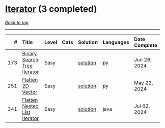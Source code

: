 # [Iterator](<https://leetcode.com/tag/Iterator/>) (3 completed)

*[Back to top](<../../README.md>)*

------

|   # | Title                                                                                        | Level   | Cats   | Solution                                               | Languages   | Date Complete   |
|----:|:---------------------------------------------------------------------------------------------|:--------|:-------|:-------------------------------------------------------|:------------|:----------------|
| 173 | [Binary Search Tree Iterator](<https://leetcode.com/problems/binary-search-tree-iterator>)   | Easy    |        | [solution](<../_173. Binary Search Tree Iterator.md>)  | py          | Jun 26, 2024    |
| 251 | [Flatten 2D Vector](<https://leetcode.com/problems/flatten-2d-vector>)                       | Easy    |        | [solution](<../_251. Flatten 2D Vector.md>)            | py          | May 22, 2024    |
| 341 | [Flatten Nested List Iterator](<https://leetcode.com/problems/flatten-nested-list-iterator>) | Easy    |        | [solution](<../_341. Flatten Nested List Iterator.md>) | java        | Jul 02, 2024    |
